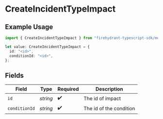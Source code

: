 # CreateIncidentTypeImpact

## Example Usage

```typescript
import { CreateIncidentTypeImpact } from "firehydrant-typescript-sdk/models/components";

let value: CreateIncidentTypeImpact = {
  id: "<id>",
  conditionId: "<id>",
};
```

## Fields

| Field                   | Type                    | Required                | Description             |
| ----------------------- | ----------------------- | ----------------------- | ----------------------- |
| `id`                    | *string*                | :heavy_check_mark:      | The id of impact        |
| `conditionId`           | *string*                | :heavy_check_mark:      | The id of the condition |